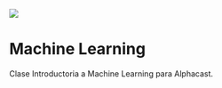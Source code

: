 <a href="url"><img src="https://www.alphacast.io/images/alphacast.svg"></a>

# Machine Learning

Clase Introductoria a Machine Learning para Alphacast. 
